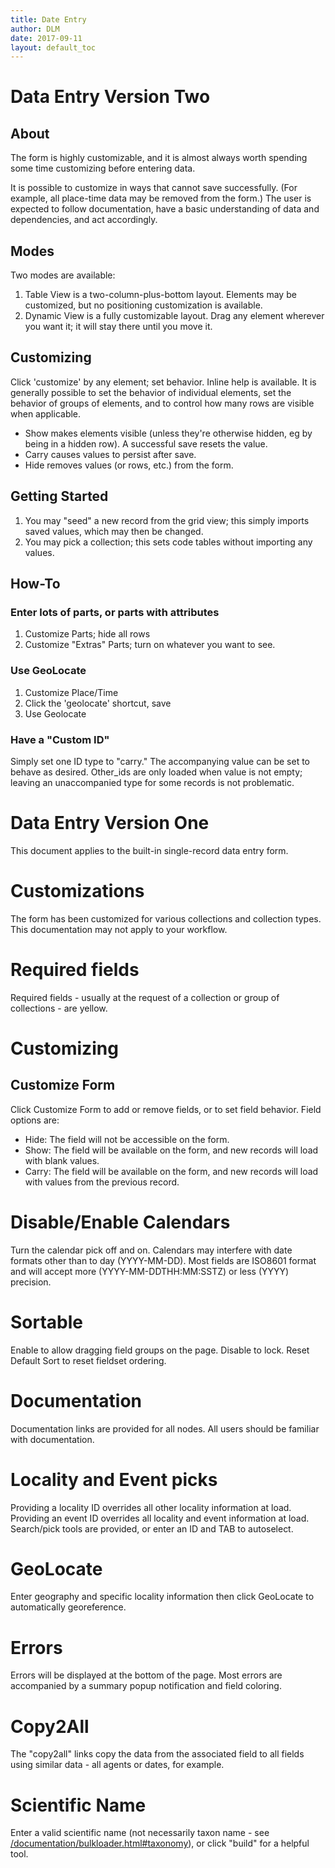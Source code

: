 ```yaml
---
title: Date Entry
author: DLM
date: 2017-09-11
layout: default_toc
---
```



# Data Entry Version Two

## About

The form is highly customizable, and it is almost always worth spending some time customizing before entering data.

It is possible to customize in ways that cannot save successfully. (For example, all place-time data may be removed from the form.) The user is expected to follow documentation, have a basic understanding of data and dependencies, and act accordingly.

## Modes

Two modes are available:

1. Table View is a two-column-plus-bottom layout. Elements may be customized, but no positioning customization is available.
2. Dynamic View is a fully customizable layout. Drag any element wherever you want it; it will stay there until you move it.

## Customizing

Click 'customize' by any element; set behavior. Inline help is available. It is generally possible to set the behavior of individual elements, set the behavior of 
groups of elements, and to control how many rows are visible when applicable.

* Show makes elements visible (unless they're otherwise hidden, eg by being in a hidden row). A successful save resets the value.
* Carry causes values to persist after save.
* Hide removes values (or rows, etc.) from the form.

## Getting Started

1. You may "seed" a new record from the grid view; this simply imports saved values, which may then be changed.
2. You may pick a collection; this sets code tables without importing any values.

## How-To

### Enter lots of parts, or parts with attributes

1. Customize Parts; hide all rows
2. Customize "Extras" Parts; turn on whatever you want to see.

### Use GeoLocate

1. Customize Place/Time
2. Click the 'geolocate' shortcut, save
3. Use Geolocate


### Have a "Custom ID"

Simply set one ID type to "carry." The accompanying value can be set to behave as desired. Other_ids are only loaded when value is not empty; leaving an unaccompanied type for some 
records is not problematic.





# Data Entry Version One

This document applies to the built-in single-record data entry form.

# Customizations

The form has been customized for various collections and collection types. This documentation may not apply to your workflow.

# Required fields

Required fields - usually at the request of a collection or group of collections - are yellow.


# Customizing

## Customize Form

Click Customize Form to add or remove fields, or to set field behavior. Field options are:

* Hide: The field will not be accessible on the form.
* Show: The field will be available on the form, and new records will load with blank values.
* Carry:  The field will be available on the form, and new records will load with values from the previous record.

# Disable/Enable Calendars

Turn the calendar pick off and on. Calendars may interfere with date formats other than to day (YYYY-MM-DD). Most fields are 
ISO8601 format and will accept more (YYYY-MM-DDTHH:MM:SSTZ) or less (YYYY) precision.

# Sortable

Enable to allow dragging field groups on the page. Disable to lock. Reset Default Sort to reset fieldset ordering.

# Documentation

Documentation links are provided for all nodes. All users should be familiar with documentation.

# Locality and Event picks

Providing a locality ID overrides all other locality information at load. Providing an event ID overrides all locality and event 
information at load. Search/pick tools are provided, or enter an ID and TAB to autoselect.

# GeoLocate

Enter geography and specific locality information then click GeoLocate to automatically georeference.

# Errors

Errors will be displayed at the bottom of the page. Most errors are accompanied by a summary popup notification and field coloring.

# Copy2All

The "copy2all" links copy the data from the associated field to all fields using similar data - all agents or dates, for example.

# Scientific Name

Enter a valid scientific name 
(not necessarily taxon name - see [/documentation/bulkloader.html#taxonomy](/documentation/bulkloader.html#taxonomy)),
or click "build" for a helpful tool.


